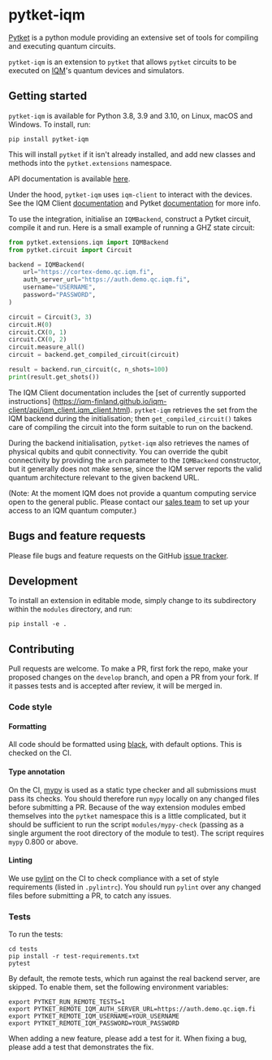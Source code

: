 # pytket-iqm

[Pytket](https://cqcl.github.io/tket/pytket/api/index.html) is a python module
providing an extensive set of tools for compiling and executing quantum circuits.

`pytket-iqm` is an extension to `pytket` that allows `pytket` circuits to be
executed on [IQM](https://meetiqm.com/)'s quantum devices and simulators.

## Getting started

`pytket-iqm` is available for Python 3.8, 3.9 and 3.10, on Linux, macOS
and Windows. To install, run:

```shell
pip install pytket-iqm
```

This will install `pytket` if it isn't already installed, and add new classes
and methods into the `pytket.extensions` namespace.

API documentation is available
[here](https://cqcl.github.io/pytket-iqm/api/index.html).

Under the hood, `pytket-iqm` uses `iqm-client` to interact with the devices. See
the IQM Client [documentation](https://iqm-finland.github.io/iqm-client/) and
Pytket [documentation](https://cqcl.github.io/tket/pytket/api/) for more info.

To use the integration, initialise an `IQMBackend`, construct a Pytket circuit,
compile it and run. Here is a small example of running a GHZ state circuit:

```python
from pytket.extensions.iqm import IQMBackend
from pytket.circuit import Circuit

backend = IQMBackend(
	url="https://cortex-demo.qc.iqm.fi",
	auth_server_url="https://auth.demo.qc.iqm.fi",
	username="USERNAME",
	password="PASSWORD",
)

circuit = Circuit(3, 3)
circuit.H(0)
circuit.CX(0, 1)
circuit.CX(0, 2)
circuit.measure_all()
circuit = backend.get_compiled_circuit(circuit)

result = backend.run_circuit(c, n_shots=100)
print(result.get_shots())
```

The IQM Client documentation includes the [set of currently supported
instructions]
(https://iqm-finland.github.io/iqm-client/api/iqm_client.iqm_client.html).
`pytket-iqm` retrieves the set from the IQM backend during the initialisation;
then `get_compiled_circuit()` takes care of compiling the circuit into the
form suitable to run on the backend.

During the backend initialisation, `pytket-iqm` also retrieves the names of
physical qubits and qubit connectivity. You can override the qubit connectivity
by providing the `arch` parameter to the `IQMBackend` constructor, but it generally
does not make sense, since the IQM server reports the valid quantum architecture
relevant to the given backend URL.

(Note: At the moment IQM does not provide a quantum computing service open to the 
general public. Please contact our [sales team](https://www.meetiqm.com/contact/) 
to set up your access to an IQM quantum computer.)

## Bugs and feature requests

Please file bugs and feature requests on the GitHub
[issue tracker](https://github.com/CQCL/pytket-iqm/issues).

## Development

To install an extension in editable mode, simply change to its subdirectory
within the `modules` directory, and run:

```shell
pip install -e .
```

## Contributing

Pull requests are welcome. To make a PR, first fork the repo, make your proposed
changes on the `develop` branch, and open a PR from your fork. If it passes
tests and is accepted after review, it will be merged in.

### Code style

#### Formatting

All code should be formatted using
[black](https://black.readthedocs.io/en/stable/), with default options. This is
checked on the CI.

#### Type annotation

On the CI, [mypy](https://mypy.readthedocs.io/en/stable/) is used as a static
type checker and all submissions must pass its checks. You should therefore run
`mypy` locally on any changed files before submitting a PR. Because of the way
extension modules embed themselves into the `pytket` namespace this is a little
complicated, but it should be sufficient to run the script `modules/mypy-check`
(passing as a single argument the root directory of the module to test). The
script requires `mypy` 0.800 or above.

#### Linting

We use [pylint](https://pypi.org/project/pylint/) on the CI to check compliance
with a set of style requirements (listed in `.pylintrc`). You should run
`pylint` over any changed files before submitting a PR, to catch any issues.

### Tests

To run the tests:

```shell
cd tests
pip install -r test-requirements.txt
pytest
```

By default, the remote tests, which run against the real backend server, are 
skipped. To enable them, set the following environment variables:

```shell
export PYTKET_RUN_REMOTE_TESTS=1
export PYTKET_REMOTE_IQM_AUTH_SERVER_URL=https://auth.demo.qc.iqm.fi
export PYTKET_REMOTE_IQM_USERNAME=YOUR_USERNAME
export PYTKET_REMOTE_IQM_PASSWORD=YOUR_PASSWORD
```

When adding a new feature, please add a test for it. When fixing a bug, please
add a test that demonstrates the fix.
